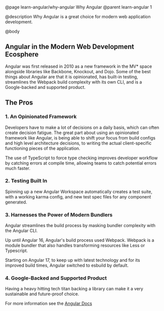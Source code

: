 @page learn-angular/why-angular Why Angular
@parent learn-angular 1

@description Why Angular is a great choice for modern web application development.

@body

## Angular in the Modern Web Development Ecosphere

Angular was first released in 2010 as a new framework in the MV\* space alongside libraries like Backbone, Knockout, and Dojo.
Some of the best things about Angular are that it is opinionated, has built-in testing, streamlines the Webpack build complexity with its own CLI, and is a Google-backed and supported product.

## The Pros

### 1. An Opinionated Framework

Developers have to make a lot of decisions on a daily basis, which can often create decision fatigue. The great part about using an opinionated framework like Angular, is being able to shift your focus from build configs and high level architecture decisions, to writing the actual client-specific functioning pieces of the application.

The use of TypeScript to force type checking improves developer workflow by catching errors at compile time, allowing teams to catch potential errors much faster.

### 2. Testing Built In

Spinning up a new Angular Workspace automatically creates a test suite, with a working karma config, and new test spec files for any component generated.

### 3. Harnesses the Power of Modern Bundlers

Angular streamlines the build process by masking bundler complexity with the Angular CLI.

Up until Angular 16, Angular's build process used Webpack. Webpack is a module bundler that also handles transforming resources like Less or Typescript.

Starting on Angular 17, to keep up with latest technology and for its improved build times, Angular switched to esbuild by default.

### 4. Google-Backed and Supported Product

Having a heavy hitting tech titan backing a library can make it a very sustainable and future-proof choice.

For more information see the <a href="https://angular.io" >Angular Docs</a>
